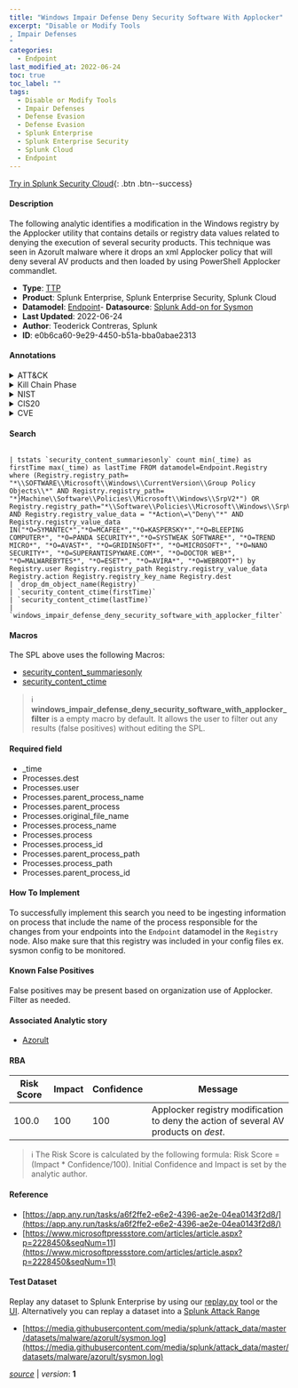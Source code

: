 ```yaml
---
title: "Windows Impair Defense Deny Security Software With Applocker"
excerpt: "Disable or Modify Tools
, Impair Defenses
"
categories:
  - Endpoint
last_modified_at: 2022-06-24
toc: true
toc_label: ""
tags:
  - Disable or Modify Tools
  - Impair Defenses
  - Defense Evasion
  - Defense Evasion
  - Splunk Enterprise
  - Splunk Enterprise Security
  - Splunk Cloud
  - Endpoint
---
```




[Try in Splunk Security Cloud](https://www.splunk.com/en_us/products/cyber-security.html){: .btn .btn--success}

#### Description

The following analytic identifies a modification in the Windows registry by the Applocker utility that contains details or registry data values related to denying the execution of several security products. This technique was seen in Azorult malware where it drops an xml Applocker policy that will deny several AV products and then loaded by using PowerShell Applocker commandlet.

- **Type**: [TTP](https://github.com/splunk/security_content/wiki/Detection-Analytic-Types)
- **Product**: Splunk Enterprise, Splunk Enterprise Security, Splunk Cloud
- **Datamodel**: [Endpoint](https://docs.splunk.com/Documentation/CIM/latest/User/Endpoint)- **Datasource**: [Splunk Add-on for Sysmon](https://splunkbase.splunk.com/app/5709)
- **Last Updated**: 2022-06-24
- **Author**: Teoderick Contreras, Splunk
- **ID**: e0b6ca60-9e29-4450-b51a-bba0abae2313


#### Annotations

<details>
  <summary>ATT&CK</summary>

<div markdown="1">


| ID             | Technique        |  Tactic             |
| -------------- | ---------------- |-------------------- |
| [T1562.001](https://attack.mitre.org/techniques/T1562/001/) | Disable or Modify Tools | Defense Evasion |

| [T1562](https://attack.mitre.org/techniques/T1562/) | Impair Defenses | Defense Evasion |

</div>
</details>


<details>
  <summary>Kill Chain Phase</summary>

<div markdown="1">

* Exploitation


</div>
</details>


<details>
  <summary>NIST</summary>

<div markdown="1">

* DE.CM



</div>
</details>

<details>
  <summary>CIS20</summary>

<div markdown="1">

* CIS 3
* CIS 5
* CIS 16



</div>
</details>

<details>
  <summary>CVE</summary>

<div markdown="1">


</div>
</details>

#### Search 

```

| tstats `security_content_summariesonly` count min(_time) as firstTime max(_time) as lastTime FROM datamodel=Endpoint.Registry where (Registry.registry_path= "*\\SOFTWARE\\Microsoft\\Windows\\CurrentVersion\\Group Policy Objects\\*" AND Registry.registry_path= "*}Machine\\Software\\Policies\\Microsoft\\Windows\\SrpV2*") OR Registry.registry_path="*\\Software\\Policies\\Microsoft\\Windows\\SrpV2*" AND Registry.registry_value_data = "*Action\=\"Deny\"*" AND Registry.registry_value_data IN("*O=SYMANTEC*","*O=MCAFEE*","*O=KASPERSKY*","*O=BLEEPING COMPUTER*", "*O=PANDA SECURITY*","*O=SYSTWEAK SOFTWARE*", "*O=TREND MICRO*", "*O=AVAST*", "*O=GRIDINSOFT*", "*O=MICROSOFT*", "*O=NANO SECURITY*", "*O=SUPERANTISPYWARE.COM*", "*O=DOCTOR WEB*", "*O=MALWAREBYTES*", "*O=ESET*", "*O=AVIRA*", "*O=WEBROOT*") by  Registry.user Registry.registry_path Registry.registry_value_data Registry.action Registry.registry_key_name Registry.dest 
| `drop_dm_object_name(Registry)` 
| `security_content_ctime(firstTime)` 
| `security_content_ctime(lastTime)` 
| `windows_impair_defense_deny_security_software_with_applocker_filter`
```

#### Macros
The SPL above uses the following Macros:
* [security_content_summariesonly](https://github.com/splunk/security_content/blob/develop/macros/security_content_summariesonly.yml)
* [security_content_ctime](https://github.com/splunk/security_content/blob/develop/macros/security_content_ctime.yml)

> :information_source:
> **windows_impair_defense_deny_security_software_with_applocker_filter** is a empty macro by default. It allows the user to filter out any results (false positives) without editing the SPL.

#### Required field
* _time
* Processes.dest
* Processes.user
* Processes.parent_process_name
* Processes.parent_process
* Processes.original_file_name
* Processes.process_name
* Processes.process
* Processes.process_id
* Processes.parent_process_path
* Processes.process_path
* Processes.parent_process_id


#### How To Implement
To successfully implement this search you need to be ingesting information on process that include the name of the process responsible for the changes from your endpoints into the `Endpoint` datamodel in the `Registry` node. Also make sure that this registry was included in your config files ex. sysmon config to be monitored.

#### Known False Positives
False positives may be present based on organization use of Applocker. Filter as needed.

#### Associated Analytic story
* [Azorult](/stories/azorult)




#### RBA

| Risk Score  | Impact      | Confidence   | Message      |
| ----------- | ----------- |--------------|--------------|
| 100.0 | 100 | 100 | Applocker registry modification to deny the action of several AV products on $dest$. |


> :information_source:
> The Risk Score is calculated by the following formula: Risk Score = (Impact * Confidence/100). Initial Confidence and Impact is set by the analytic author. 

#### Reference

* [https://app.any.run/tasks/a6f2ffe2-e6e2-4396-ae2e-04ea0143f2d8/](https://app.any.run/tasks/a6f2ffe2-e6e2-4396-ae2e-04ea0143f2d8/)
* [https://www.microsoftpressstore.com/articles/article.aspx?p=2228450&seqNum=11](https://www.microsoftpressstore.com/articles/article.aspx?p=2228450&seqNum=11)



#### Test Dataset
Replay any dataset to Splunk Enterprise by using our [replay.py](https://github.com/splunk/attack_data#using-replaypy) tool or the [UI](https://github.com/splunk/attack_data#using-ui).
Alternatively you can replay a dataset into a [Splunk Attack Range](https://github.com/splunk/attack_range#replay-dumps-into-attack-range-splunk-server)


* [https://media.githubusercontent.com/media/splunk/attack_data/master/datasets/malware/azorult/sysmon.log](https://media.githubusercontent.com/media/splunk/attack_data/master/datasets/malware/azorult/sysmon.log)



[*source*](https://github.com/splunk/security_content/tree/develop/detections/endpoint/windows_impair_defense_deny_security_software_with_applocker.yml) \| *version*: **1**